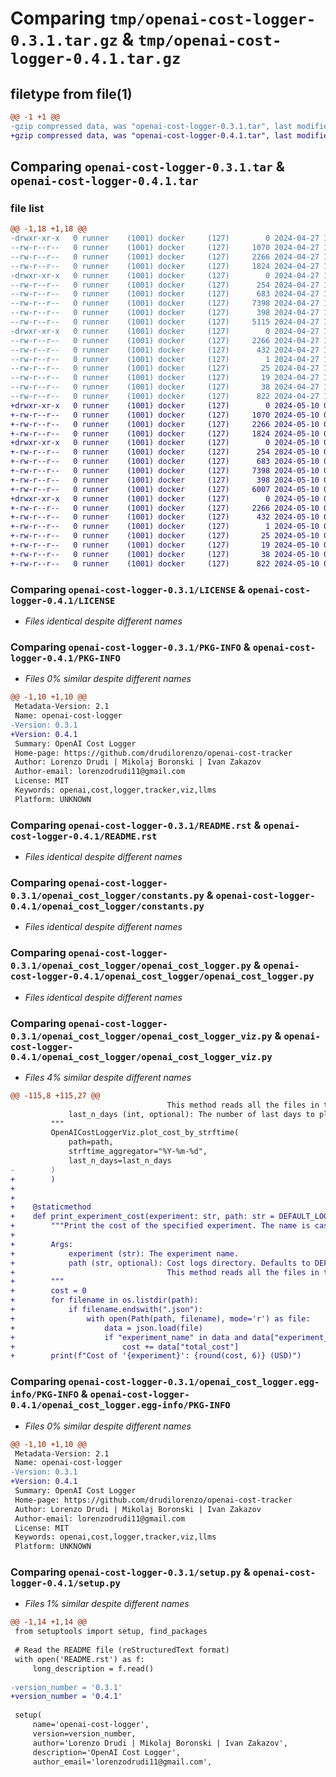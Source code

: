 # Comparing `tmp/openai-cost-logger-0.3.1.tar.gz` & `tmp/openai-cost-logger-0.4.1.tar.gz`

## filetype from file(1)

```diff
@@ -1 +1 @@
-gzip compressed data, was "openai-cost-logger-0.3.1.tar", last modified: Sat Apr 27 13:48:23 2024, max compression
+gzip compressed data, was "openai-cost-logger-0.4.1.tar", last modified: Fri May 10 08:58:19 2024, max compression
```

## Comparing `openai-cost-logger-0.3.1.tar` & `openai-cost-logger-0.4.1.tar`

### file list

```diff
@@ -1,18 +1,18 @@
-drwxr-xr-x   0 runner    (1001) docker     (127)        0 2024-04-27 13:48:23.868429 openai-cost-logger-0.3.1/
--rw-r--r--   0 runner    (1001) docker     (127)     1070 2024-04-27 13:48:20.000000 openai-cost-logger-0.3.1/LICENSE
--rw-r--r--   0 runner    (1001) docker     (127)     2266 2024-04-27 13:48:23.868429 openai-cost-logger-0.3.1/PKG-INFO
--rw-r--r--   0 runner    (1001) docker     (127)     1824 2024-04-27 13:48:20.000000 openai-cost-logger-0.3.1/README.rst
-drwxr-xr-x   0 runner    (1001) docker     (127)        0 2024-04-27 13:48:23.868429 openai-cost-logger-0.3.1/openai_cost_logger/
--rw-r--r--   0 runner    (1001) docker     (127)      254 2024-04-27 13:48:20.000000 openai-cost-logger-0.3.1/openai_cost_logger/__init__.py
--rw-r--r--   0 runner    (1001) docker     (127)      683 2024-04-27 13:48:20.000000 openai-cost-logger-0.3.1/openai_cost_logger/constants.py
--rw-r--r--   0 runner    (1001) docker     (127)     7398 2024-04-27 13:48:20.000000 openai-cost-logger-0.3.1/openai_cost_logger/openai_cost_logger.py
--rw-r--r--   0 runner    (1001) docker     (127)      398 2024-04-27 13:48:20.000000 openai-cost-logger-0.3.1/openai_cost_logger/openai_cost_logger_utils.py
--rw-r--r--   0 runner    (1001) docker     (127)     5115 2024-04-27 13:48:20.000000 openai-cost-logger-0.3.1/openai_cost_logger/openai_cost_logger_viz.py
-drwxr-xr-x   0 runner    (1001) docker     (127)        0 2024-04-27 13:48:23.868429 openai-cost-logger-0.3.1/openai_cost_logger.egg-info/
--rw-r--r--   0 runner    (1001) docker     (127)     2266 2024-04-27 13:48:23.000000 openai-cost-logger-0.3.1/openai_cost_logger.egg-info/PKG-INFO
--rw-r--r--   0 runner    (1001) docker     (127)      432 2024-04-27 13:48:23.000000 openai-cost-logger-0.3.1/openai_cost_logger.egg-info/SOURCES.txt
--rw-r--r--   0 runner    (1001) docker     (127)        1 2024-04-27 13:48:23.000000 openai-cost-logger-0.3.1/openai_cost_logger.egg-info/dependency_links.txt
--rw-r--r--   0 runner    (1001) docker     (127)       25 2024-04-27 13:48:23.000000 openai-cost-logger-0.3.1/openai_cost_logger.egg-info/requires.txt
--rw-r--r--   0 runner    (1001) docker     (127)       19 2024-04-27 13:48:23.000000 openai-cost-logger-0.3.1/openai_cost_logger.egg-info/top_level.txt
--rw-r--r--   0 runner    (1001) docker     (127)       38 2024-04-27 13:48:23.868429 openai-cost-logger-0.3.1/setup.cfg
--rw-r--r--   0 runner    (1001) docker     (127)      822 2024-04-27 13:48:20.000000 openai-cost-logger-0.3.1/setup.py
+drwxr-xr-x   0 runner    (1001) docker     (127)        0 2024-05-10 08:58:19.515247 openai-cost-logger-0.4.1/
+-rw-r--r--   0 runner    (1001) docker     (127)     1070 2024-05-10 08:58:15.000000 openai-cost-logger-0.4.1/LICENSE
+-rw-r--r--   0 runner    (1001) docker     (127)     2266 2024-05-10 08:58:19.515247 openai-cost-logger-0.4.1/PKG-INFO
+-rw-r--r--   0 runner    (1001) docker     (127)     1824 2024-05-10 08:58:15.000000 openai-cost-logger-0.4.1/README.rst
+drwxr-xr-x   0 runner    (1001) docker     (127)        0 2024-05-10 08:58:19.515247 openai-cost-logger-0.4.1/openai_cost_logger/
+-rw-r--r--   0 runner    (1001) docker     (127)      254 2024-05-10 08:58:15.000000 openai-cost-logger-0.4.1/openai_cost_logger/__init__.py
+-rw-r--r--   0 runner    (1001) docker     (127)      683 2024-05-10 08:58:15.000000 openai-cost-logger-0.4.1/openai_cost_logger/constants.py
+-rw-r--r--   0 runner    (1001) docker     (127)     7398 2024-05-10 08:58:15.000000 openai-cost-logger-0.4.1/openai_cost_logger/openai_cost_logger.py
+-rw-r--r--   0 runner    (1001) docker     (127)      398 2024-05-10 08:58:15.000000 openai-cost-logger-0.4.1/openai_cost_logger/openai_cost_logger_utils.py
+-rw-r--r--   0 runner    (1001) docker     (127)     6007 2024-05-10 08:58:15.000000 openai-cost-logger-0.4.1/openai_cost_logger/openai_cost_logger_viz.py
+drwxr-xr-x   0 runner    (1001) docker     (127)        0 2024-05-10 08:58:19.515247 openai-cost-logger-0.4.1/openai_cost_logger.egg-info/
+-rw-r--r--   0 runner    (1001) docker     (127)     2266 2024-05-10 08:58:19.000000 openai-cost-logger-0.4.1/openai_cost_logger.egg-info/PKG-INFO
+-rw-r--r--   0 runner    (1001) docker     (127)      432 2024-05-10 08:58:19.000000 openai-cost-logger-0.4.1/openai_cost_logger.egg-info/SOURCES.txt
+-rw-r--r--   0 runner    (1001) docker     (127)        1 2024-05-10 08:58:19.000000 openai-cost-logger-0.4.1/openai_cost_logger.egg-info/dependency_links.txt
+-rw-r--r--   0 runner    (1001) docker     (127)       25 2024-05-10 08:58:19.000000 openai-cost-logger-0.4.1/openai_cost_logger.egg-info/requires.txt
+-rw-r--r--   0 runner    (1001) docker     (127)       19 2024-05-10 08:58:19.000000 openai-cost-logger-0.4.1/openai_cost_logger.egg-info/top_level.txt
+-rw-r--r--   0 runner    (1001) docker     (127)       38 2024-05-10 08:58:19.515247 openai-cost-logger-0.4.1/setup.cfg
+-rw-r--r--   0 runner    (1001) docker     (127)      822 2024-05-10 08:58:15.000000 openai-cost-logger-0.4.1/setup.py
```

### Comparing `openai-cost-logger-0.3.1/LICENSE` & `openai-cost-logger-0.4.1/LICENSE`

 * *Files identical despite different names*

### Comparing `openai-cost-logger-0.3.1/PKG-INFO` & `openai-cost-logger-0.4.1/PKG-INFO`

 * *Files 0% similar despite different names*

```diff
@@ -1,10 +1,10 @@
 Metadata-Version: 2.1
 Name: openai-cost-logger
-Version: 0.3.1
+Version: 0.4.1
 Summary: OpenAI Cost Logger
 Home-page: https://github.com/drudilorenzo/openai-cost-tracker
 Author: Lorenzo Drudi | Mikolaj Boronski | Ivan Zakazov
 Author-email: lorenzodrudi11@gmail.com
 License: MIT
 Keywords: openai,cost,logger,tracker,viz,llms
 Platform: UNKNOWN
```

### Comparing `openai-cost-logger-0.3.1/README.rst` & `openai-cost-logger-0.4.1/README.rst`

 * *Files identical despite different names*

### Comparing `openai-cost-logger-0.3.1/openai_cost_logger/constants.py` & `openai-cost-logger-0.4.1/openai_cost_logger/constants.py`

 * *Files identical despite different names*

### Comparing `openai-cost-logger-0.3.1/openai_cost_logger/openai_cost_logger.py` & `openai-cost-logger-0.4.1/openai_cost_logger/openai_cost_logger.py`

 * *Files identical despite different names*

### Comparing `openai-cost-logger-0.3.1/openai_cost_logger/openai_cost_logger_viz.py` & `openai-cost-logger-0.4.1/openai_cost_logger/openai_cost_logger_viz.py`

 * *Files 4% similar despite different names*

```diff
@@ -115,8 +115,27 @@
                                   This method reads all the files in the specified directory.
             last_n_days (int, optional): The number of last days to plot. Defaults to None.
         """
         OpenAICostLoggerViz.plot_cost_by_strftime(
             path=path,
             strftime_aggregator="%Y-%m-%d", 
             last_n_days=last_n_days
-        )
+        )
+        
+
+    @staticmethod
+    def print_experiment_cost(experiment: str, path: str = DEFAULT_LOG_PATH) -> None:
+        """Print the cost of the specified experiment. The name is case-insensitive.
+
+        Args:
+            experiment (str): The experiment name.
+            path (str, optional): Cost logs directory. Defaults to DEFAULT_LOG_PATH.
+                                  This method reads all the files in the specified directory.
+        """
+        cost = 0
+        for filename in os.listdir(path):
+            if filename.endswith(".json"):
+                with open(Path(path, filename), mode='r') as file:
+                    data = json.load(file)
+                    if "experiment_name" in data and data["experiment_name"].lower() == experiment.lower():
+                        cost += data["total_cost"]
+        print(f"Cost of '{experiment}': {round(cost, 6)} (USD)")
```

### Comparing `openai-cost-logger-0.3.1/openai_cost_logger.egg-info/PKG-INFO` & `openai-cost-logger-0.4.1/openai_cost_logger.egg-info/PKG-INFO`

 * *Files 0% similar despite different names*

```diff
@@ -1,10 +1,10 @@
 Metadata-Version: 2.1
 Name: openai-cost-logger
-Version: 0.3.1
+Version: 0.4.1
 Summary: OpenAI Cost Logger
 Home-page: https://github.com/drudilorenzo/openai-cost-tracker
 Author: Lorenzo Drudi | Mikolaj Boronski | Ivan Zakazov
 Author-email: lorenzodrudi11@gmail.com
 License: MIT
 Keywords: openai,cost,logger,tracker,viz,llms
 Platform: UNKNOWN
```

### Comparing `openai-cost-logger-0.3.1/setup.py` & `openai-cost-logger-0.4.1/setup.py`

 * *Files 1% similar despite different names*

```diff
@@ -1,14 +1,14 @@
 from setuptools import setup, find_packages
 
 # Read the README file (reStructuredText format)
 with open('README.rst') as f:
     long_description = f.read()
 
-version_number = '0.3.1'
+version_number = '0.4.1'
 
 setup(
     name='openai-cost-logger',
     version=version_number,
     author='Lorenzo Drudi | Mikolaj Boronski | Ivan Zakazov',
     description='OpenAI Cost Logger',
     author_email='lorenzodrudi11@gmail.com',
```

